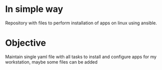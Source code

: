 # In simple way
Repository with files to perform installation of apps on linux using ansible.

# Objective
Maintain single yaml file with all tasks to install and configure apps for my workstation, maybe some files can be added

